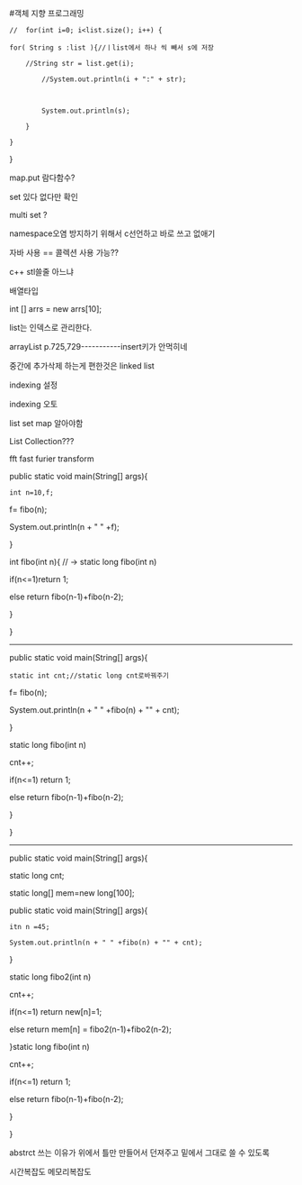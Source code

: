 #객체 지향 프로그래밍

	//	for(int i=0; i<list.size(); i++) {

	for( String s :list ){//ㅣlist에서 하나 씩 빼서 s에 저장

		//String str = list.get(i);

			//System.out.println(i + ":" + str);



			System.out.println(s);

		}

	}

}









map.put 람다함수?





set 있다 없다만 확인

multi set ?





namespace오염 방지하기 위해서 c선언하고 바로 쓰고 없애기



자바 사용 == 콜렉션 사용 가능??

c++ stl쓸줄 아느냐





배열타입

int [] arrs = new arrs[10];





list는 인덱스로 관리한다.

arrayList p.725,729-----------insert키가 안먹히네



중간에 추가삭제 하는게 편한것은 linked list





indexing 설정

indexing 오토



list set map 알아야함



List Collection???



fft fast furier transform



public static void main(String[] args){

	int n=10,f;

f= fibo(n);

System.out.println(n + " " +f);



}

int fibo(int n){ // -> static long fibo(int n)

if(n<=1)return 1;

else return fibo(n-1)+fibo(n-2);



}

}

----------------------------------------------------------------

public static void main(String[] args){

	static int cnt;//static long cnt로바꿔주기

f= fibo(n);

System.out.println(n + " " +fibo(n) + "" + cnt);



}

static long fibo(int n)

cnt++;

if(n<=1) return 1;

else return fibo(n-1)+fibo(n-2);



}

}



-----------------------------------------------



public static void main(String[] args){

static long cnt;

static long[] mem=new long[100];

public static void main(String[] args){

	itn n =45;

	System.out.println(n + " " +fibo(n) + "" + cnt);



}



static long fibo2(int n)

cnt++;

if(n<=1) return new[n]=1;

else return mem[n] = fibo2(n-1)+fibo2(n-2);



}static long fibo(int n)

cnt++;

if(n<=1) return 1;

else return fibo(n-1)+fibo(n-2);



}

}





abstrct 쓰는 이유가
위에서 틀만 만들어서 던져주고
밑에서 그대로 쓸 수 있도록
















시간복잡도 메모리복잡도









